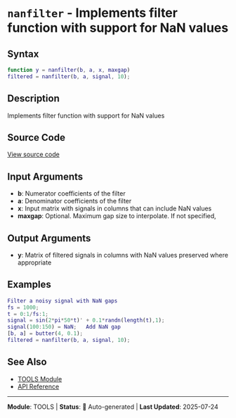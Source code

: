 # `nanfilter` - Implements filter function with support for NaN values

## Syntax

```matlab
function y = nanfilter(b, a, x, maxgap)
filtered = nanfilter(b, a, signal, 10);
```

## Description

Implements filter function with support for NaN values

## Source Code

[View source code](../../../src/tools/nanfilter.m)

## Input Arguments

- **b**: Numerator coefficients of the filter
- **a**: Denominator coefficients of the filter
- **x**: Input matrix with signals in columns that can include NaN values
- **maxgap**: Optional. Maximum gap size to interpolate. If not specified,

## Output Arguments

- **y**: Matrix of filtered signals in columns with NaN values preserved where appropriate

## Examples

```matlab
Filter a noisy signal with NaN gaps
fs = 1000;
t = 0:1/fs:1;
signal = sin(2*pi*50*t)' + 0.1*randn(length(t),1);
signal(100:150) = NaN;   Add NaN gap
[b, a] = butter(4, 0.1);
filtered = nanfilter(b, a, signal, 10);
```

## See Also

- [TOOLS Module](README.md)
- [API Reference](../README.md)

---

**Module**: TOOLS | **Status**: 🔄 Auto-generated | **Last Updated**: 2025-07-24
